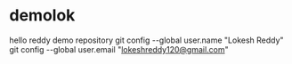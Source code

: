 # demolok
hello reddy
demo repository
git config --global user.name "Lokesh Reddy"
git config --global user.email "lokeshreddy120@gmail.com"

